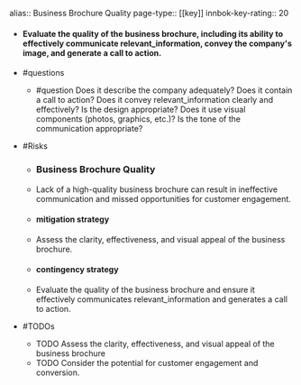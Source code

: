 alias:: Business Brochure Quality
page-type:: [[key]]
innbok-key-rating:: 20
- #### Evaluate the quality of the business brochure, including its ability to effectively communicate relevant_information, convey the company's image, and generate a call to action.
- #questions
  - #question Does it describe the company adequately? Does it contain a call to action? Does it convey relevant_information clearly and effectively? Is the design appropriate? Does it use visual components (photos, graphics, etc.)? Is the tone of the communication appropriate?
- #Risks

  - ### Business Brochure Quality
  - Lack of a high-quality business brochure can result in ineffective communication and missed opportunities for customer engagement.
  - #### mitigation strategy
  - Assess the clarity, effectiveness, and visual appeal of the business brochure.
  - #### contingency strategy
  - Evaluate the quality of the business brochure and ensure it effectively communicates relevant_information and generates a call to action.
- #TODOs
  - TODO Assess the clarity, effectiveness, and visual appeal of the business brochure
  - TODO  Consider the potential for customer engagement and conversion.


